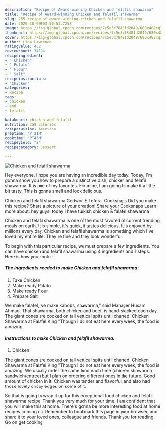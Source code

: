 ```yaml
---
description: "Recipe of Award-winning Chicken and felafil shawarma"
title: "Recipe of Award-winning Chicken and felafil shawarma"
slug: 255-recipe-of-award-winning-chicken-and-felafil-shawarma
date: 2020-10-09T03:50:53.725Z
image: https://img-global.cpcdn.com/recipes/7c5e3c78481d2049/680x482cq70/chicken-and-felafil-shawarma-recipe-main-photo.jpg
thumbnail: https://img-global.cpcdn.com/recipes/7c5e3c78481d2049/680x482cq70/chicken-and-felafil-shawarma-recipe-main-photo.jpg
cover: https://img-global.cpcdn.com/recipes/7c5e3c78481d2049/680x482cq70/chicken-and-felafil-shawarma-recipe-main-photo.jpg
author: Lina Lawrence
ratingvalue: 4.2
reviewcount: 34194
recipeingredient:
- " Chicken"
- " Potato"
- " Flour"
- " Salt"
recipeinstructions:
- "Chicken"
categories:
- Recipe
tags:
- chicken
- and
- felafil

katakunci: chicken and felafil 
nutrition: 258 calories
recipecuisine: American
preptime: "PT21M"
cooktime: "PT43M"
recipeyield: "2"
recipecategory: Dessert

---
```



![Chicken and felafil shawarma](https://img-global.cpcdn.com/recipes/7c5e3c78481d2049/680x482cq70/chicken-and-felafil-shawarma-recipe-main-photo.jpg)

Hey everyone, I hope you are having an incredible day today. Today, I'm gonna show you how to prepare a distinctive dish, chicken and felafil shawarma. It is one of my favorites. For mine, I am going to make it a little bit tasty. This is gonna smell and look delicious.

Chicken and felafil shawarma Gedwon E Tefera. Cooksnaps Did you make this recipe? Share a picture of your creation! Share your Cooksnaps Learn more about. hey guys! today i have turkish chicken &amp; falafel shawarma

Chicken and felafil shawarma is one of the most favored of current trending meals on earth. It is simple, it's quick, it tastes delicious. It is enjoyed by millions every day. Chicken and felafil shawarma is something which I've loved my entire life. They're fine and they look wonderful.


To begin with this particular recipe, we must prepare a few ingredients. You can have chicken and felafil shawarma using 4 ingredients and 1 steps. Here is how you cook it.

<!--inarticleads1-->

##### The ingredients needed to make Chicken and felafil shawarma:

1. Take  Chicken
1. Make ready  Potato
1. Make ready  Flour
1. Prepare  Salt


We make falafel, we make kabobs, shawarma,&#34; said Manager Husam Ahmad. That shawarma, both chicken and beef, is hand-stacked each day. The giant cones are cooked on tall vertical spits until charred. Chicken Shawarma at Falafel King &#34;Though I do not eat here every week, the food is amazing. 

<!--inarticleads2-->

##### Instructions to make Chicken and felafil shawarma:

1. Chicken


The giant cones are cooked on tall vertical spits until charred. Chicken Shawarma at Falafel King &#34;Though I do not eat here every week, the food is amazing. We usually order the same food each time (chicken shawarma sandwich/entree) but I plan on ordering different ones in the future. Good amount of chicken in it. Chicken was tender and flavorful, and also had those lovely crispy edges on some of it. 

So that is going to wrap it up for this exceptional food chicken and felafil shawarma recipe. Thank you very much for your time. I am confident that you will make this at home. There's gonna be more interesting food at home recipes coming up. Remember to bookmark this page in your browser, and share it to your loved ones, colleague and friends. Thank you for reading. Go on get cooking!
